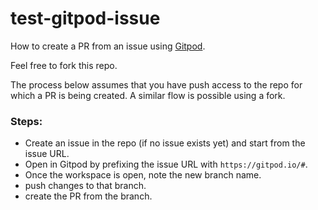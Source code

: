 # test-gitpod-issue

How to create a PR from an issue using [Gitpod](https://gipod.io).

Feel free to fork this repo.

The process below assumes that you have push access to the repo for which a PR is being created. A similar flow is possible using a fork.

### Steps:
- Create an issue in the repo (if no issue exists yet) and start from the issue URL.
- Open in Gitpod by prefixing the issue URL with `https://gitpod.io/#`.
- Once the workspace is open, note the new branch name.
- push changes to that branch.
- create the PR from the branch.

